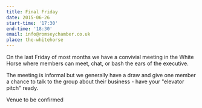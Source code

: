 ```yaml
---
title: Final Friday
date: 2015-06-26
start-time: '17:30'
end-time: '18:30'
email: info@romseychamber.co.uk
place: the-whitehorse
---
```

On the last Friday of most months we have a convivial meeting in the White Horse where members can meet, chat, or bash the ears of the executive.

The meeting is informal but we generally have a draw and give one member a chance to talk to the group about their business - have your "elevator pitch" ready.

Venue to be confirmed

